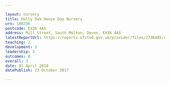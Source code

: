 ```yaml
---

layout: nursery
title: Holly Oak House Day Nursery
urn: 106336
postcode: EX36 4AS
address: Mill Street, South Molton, Devon, EX36 4AS
latestReportUrl: https://reports.ofsted.gov.uk/provider/files/2736485/urn/106336.pdf
teaching: 2
development: 3
leadership: 3
outcomes: 0
overall: 3
date: 01 April 2018 
datePublish: 23 October 2017

---
```

